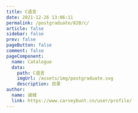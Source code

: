 ```yaml
---
title: C语言
date: 2021-12-26 13:06:11
permalink: /postgraduate/820/c/
article: false
sidebar: false
prev: false
pageButton: false
comment: false
pageComponent: 
  name: Catalogue
  data: 
    path: C语言
    imgUrl: /assets/img/postgraduate.svg
    description: 目录
author: 
  name: 诚城
  link: https://www.carveybunt.cn/user/profile/
---
```

